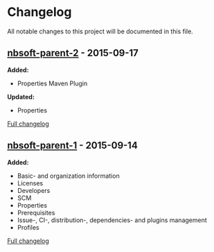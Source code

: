 # Changelog

All notable changes to this project will be documented in this file.

## [nbsoft-parent-2] - 2015-09-17

**Added:**

- Properties Maven Plugin

**Updated:**

- Properties

[Full changelog](https://github.com/nbsoft/nbsoft-maven-parent/compare/nbsoft-parent-1...nbsoft-parent-2)

## [nbsoft-parent-1] - 2015-09-14

**Added:**

- Basic- and organization information
- Licenses
- Developers
- SCM
- Properties
- Prerequisites
- Issue-, CI-, distribution-, dependencies- and plugins management
- Profiles

[Full changelog](https://github.com/nbsoft/nbsoft-maven-parent/compare/f3b66d53508c3a67dc7fe35d5d66eb262e4ece79...nbsoft-parent-1)

[nbsoft-parent-2]: https://github.com/nbsoft/nbsoft-maven-parent/tree/nbsoft-parent-2
[nbsoft-parent-1]: https://github.com/nbsoft/nbsoft-maven-parent/tree/nbsoft-parent-1
